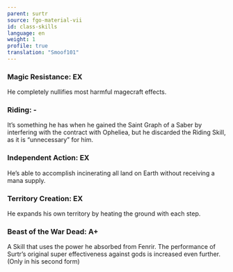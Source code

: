 ```yaml
---
parent: surtr
source: fgo-material-vii
id: class-skills
language: en
weight: 1
profile: true
translation: "Smoof101"
---
```


### Magic Resistance: EX

He completely nullifies most harmful magecraft effects.

### Riding: -

It’s something he has when he gained the Saint Graph of a Saber by interfering with the contract with Opheliea, but he discarded the Riding Skill, as it is “unnecessary” for him.

### Independent Action: EX

He’s able to accomplish incinerating all land on Earth without receiving a mana supply.

### Territory Creation: EX

He expands his own territory by heating the ground with each step.

### Beast of the War Dead: A+

A Skill that uses the power he absorbed from Fenrir. The performance of Surtr’s original super effectiveness against gods is increased even further. (Only in his second form)

